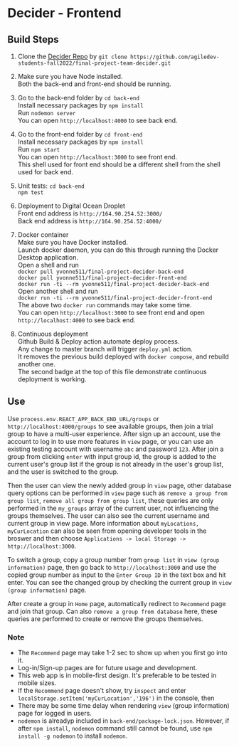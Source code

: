 # Decider - Frontend

## Build Steps

1. Clone the [Decider Repo](https://github.com/agiledev-students-fall2022/final-project-team-decider.git) by ```git clone https://github.com/agiledev-students-fall2022/final-project-team-decider.git```

2. Make sure you have Node installed.<br>
Both the back-end and front-end should be running.<br>

3. Go to the back-end folder by ```cd back-end```<br>
Install necessary packages by ```npm install```<br>
Run ```nodemon server```<br>
You can open ```http://localhost:4000``` to see back end.<br>

4. Go to the front-end folder by ```cd front-end```<br>
Install necessary packages by ```npm install```<br>
Run ```npm start```<br>
You can open ```http://localhost:3000``` to see front end.<br>
This shell used for front end should be a different shell from the shell used for back end.<br>

5. Unit tests: ```cd back-end```<br>
```npm test```<br>

6. Deployment to Digital Ocean Droplet<br>
Front end address is ```http://164.90.254.52:3000/```<br>
Back end address is ```http://164.90.254.52:4000/```

7. Docker container<br>
Make sure you have Docker installed.<br>
Launch docker daemon, you can do this through running the Docker Desktop application.<br>
Open a shell and run<br>
```docker pull yvonne511/final-project-decider-back-end```<br>
```docker pull yvonne511/final-project-decider-front-end```<br>
```docker run -ti --rm yvonne511/final-project-decider-back-end```<br>
Open another shell and run<br>
```docker run -ti --rm yvonne511/final-project-decider-front-end```<br>
The above two ```docker run``` commands may take some time.<br>
You can open ```http://localhost:3000``` to see front end and open ```http://localhost:4000``` to see back end.<br>

8. Continuous deployment<br>
Github Build & Deploy action automate deploy process.<br>
Any change to master branch will trigger ```deploy.yml``` action.<br>
It removes the previous build deployed with ```docker compose```, and rebuild another one.<br>
The second badge at the top of this file demonstrate continuous deployment is working.<br>

## Use
Use ```process.env.REACT_APP_BACK_END_URL/groups``` or ```http://localhost:4000/groups``` to see available groups, then join a trial group to have a multi-user experience.
After sign up an account, use the account to log in to use more features in ```view``` page, or you can use an existing testing account with username ```abc``` and password ```123```.
After join a group from clicking ```enter``` with input group id, the group is added to the current user's group list if the group is not already in the user's group list, and the user is switched to the group.

Then the user can view the newly added group in ```view``` page, other database query options can be performed in ```view``` page
such as ```remove a group from group list```, ```remove all group from group list```, these queries are only performed
in the ```my_groups``` array of the current user, not influencing the groups themselves. The user can also see the current username and current group in view page. More information about ```myLocations, myCurLocation``` can also be seen from opening developer tools in the broswer and then choose ```Applications -> local Storage -> http://localhost:3000```. 

To switch a group, copy a group number from ```group list``` in ```view (group information)``` page, then go back to ```http://localhost:3000``` and use the copied group number as input to the ```Enter Group ID``` in the text box and hit enter. You can see the changed group by checking the current group in ```view (group information)``` page.

After create a group in ```Home``` page, automatically redirect to  ```Recommend``` page and join that group.
Can also ```remove a group from database``` here, these queries are performed to create or remove the groups themselves.

### Note

* The ```Recommend``` page may take 1-2 sec to show up when you first go into it.
* Log-in/Sign-up pages are for future usage and development.
* This web app is in mobile-first design. It's preferable to be tested in mobile sizes.
* If the ```Recommend``` page doesn't show, try ```inspect``` and enter ```localStorage.setItem('myCurLocation','196')``` in the console, then 
* There may be some time delay when rendering ```view``` (group information) page for logged in users.
* ```nodemon``` is alreadyp included in ```back-end/package-lock.json```. However, if after ```npm install```, ```nodemon``` command still cannot be found, use ```npm install -g nodemon``` to install ```nodemon```.